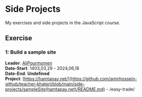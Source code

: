 # Side Projects
My exercises and side projects in the JavaScript course.

## Exercise

### 1: Build a sample site
**Leader**: [AliPourmomen](https://pythonostad.ir/teacher/alipourmomen/)<br>
**Date-Start**: 1403,03,29 - 2024,06,18<br>
**Date-End**: **Undefined**<br>
**Project**: [https://hamtapay.net/](https://github.com/amirhossein-github/teacher-khateri/blob/main/side-projects/sampleSite(hamtapay.net)/README.md) - /easy-trade/